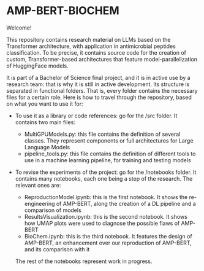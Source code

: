 # AMP-BERT-BIOCHEM

Welcome! 

This repository contains research material on LLMs based on the Transformer architecture, with application in antimicrobial peptides classification.
To be precise, it contains source code for the creation of custom, Transformer-based architectures that feature model-parallelization of HuggingFace
models.

It is part of a Bachelor of Science final project, and it is in active use by a research team: that is why it is still in active development.
Its structure is separated in functional folders. That is, every folder contains the necessary files for a certain role. Here is how to travel through
the repository, based on what you want to use it for:


  - To use it as a library or code references: go for the /src folder. It contains two main files:
    
      - MultiGPUModels.py: this file contains the definition of several classes. They represent components or full architectures for Large Language Models
      - pipeline_tools.py: this file contains the definition of different tools to use in a machine learning pipeline, for training and testing models
      
  - To revise the experiments of the project: go for the /notebooks folder. It contains many notebooks, each one being a step of the research. The relevant ones are:
  
      - ReproductionModel.ipynb: this is the first notebook. It shows the re-engineering of AMP-BERT, along the creation of a DL pipeline and a comparison of models
      - ResultsVisualization.ipynb: this is the second notebook. It shows how UMAP plots were used to diagnose the possible flaws of AMP-BERT
      - BioChem.ipynb: this is the third notebook. It features the design of AMP-BERT, an enhancement over our reproduction of AMP-BERT, and its comparison with it
      
      The rest of the notebooks represent work in progress.
